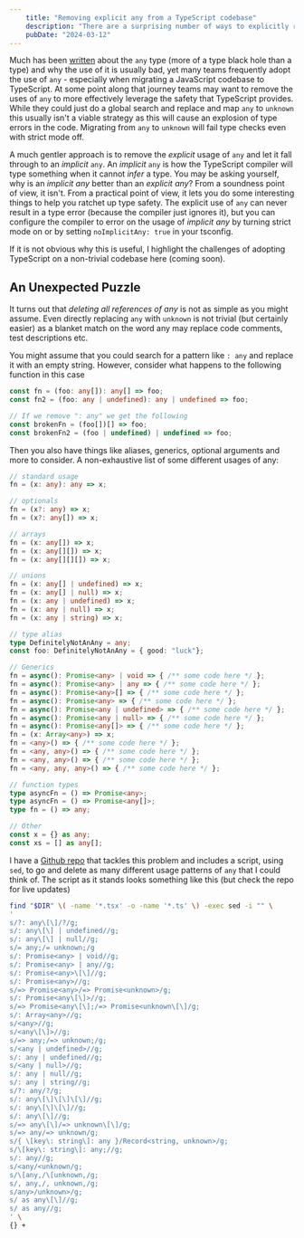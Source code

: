 ```yaml
---
    title: "Removing explicit any from a TypeScript codebase"
    description: "There are a surprising number of ways to explicitly rely on the any 'type' in TypeScript. Enough that it makes a search and delete not as trivial as you would think."
    pubDate: "2024-03-12"
---
```

Much has been [written](https://betterprogramming.pub/typescript-into-the-unknown-4c19d913cb15) about the `any` type (more of a type black hole than a type) and why the use of it is usually bad, yet many teams frequently adopt the use of `any` - especially when migrating a JavaScript codebase to TypeScript. At some point along that journey teams may want to remove the uses of `any` to more effectively leverage the safety that TypeScript provides. While they could just do a global search and replace and map `any` to `unknown` this usually isn't a viable strategy as this will cause an explosion of type errors in the code. Migrating from `any` to `unknown` will fail type checks even with strict mode off.

A much gentler approach is to remove the _explicit_ usage of `any` and let it fall through to an _implicit_ `any`. An _implicit_ `any` is how the TypeScript compiler will type something when it cannot _infer_ a type. You may be asking yourself, why is an _implicit any_ better than an _explicit any_? From a soundness point of view, it isn't. From a practical point of view, it lets you do some interesting things to help you ratchet up type safety. The explicit use of `any` can never result in a type error (because the compiler just ignores it), but you can configure the compiler to error on the usage of _implicit any_ by turning strict mode on or by setting `noImplicitAny: true` in your tsconfig.

If it is not obvious why this is useful, I highlight the challenges of adopting TypeScript on a non-trivial codebase here (coming soon).

## An Unexpected Puzzle
It turns out that _deleting all references of any_ is not as simple as you might assume. Even directly replacing `any` with `unknown` is not trivial (but certainly easier) as a blanket match on the word any may replace code comments, test descriptions etc.

You might assume that you could search for a pattern like `: any` and replace it with an empty string. However, consider what happens to the following function in this case

```typescript
const fn = (foo: any[]): any[] => foo;
const fn2 = (foo: any | undefined): any | undefined => foo;

// If we remove ": any" we get the following
const brokenFn = (foo[])[] => foo;
const brokenFn2 = (foo | undefined) | undefined => foo;
```
Then you also have things like aliases, generics, optional arguments and more to consider. A non-exhaustive list of some different usages of any:

```typescript
// standard usage
fn = (x: any): any => x;

// optionals
fn = (x?: any) => x;
fn = (x?: any[]) => x;

// arrays
fn = (x: any[]) => x;
fn = (x: any[][]) => x;
fn = (x: any[][][]) => x;

// unions
fn = (x: any[] | undefined) => x;
fn = (x: any[] | null) => x;
fn = (x: any | undefined) => x;
fn = (x: any | null) => x;
fn = (x: any | string) => x;

// type alias
type DefinitelyNotAnAny = any;
const foo: DefinitelyNotAnAny = { good: "luck"};

// Generics
fn = async(): Promise<any> | void => { /** some code here */ };
fn = async(): Promise<any> | any => { /** some code here */ };
fn = async(): Promise<any>[] => { /** some code here */ };
fn = async(): Promise<any> => { /** some code here */ };
fn = async(): Promise<any | undefined> => { /** some code here */ };
fn = async(): Promise<any | null> => { /** some code here */ };
fn = async(): Promise<any[]> => { /** some code here */ };
fn = (x: Array<any>) => x;
fn = <any>() => { /** some code here */ };
fn = <any, any>() => { /** some code here */ };
fn = <any, any>() => { /** some code here */ };
fn = <any, any, any>() => { /** some code here */ };

// function types
type asyncFn = () => Promise<any>;
type asyncFn = () => Promise<any[]>;
type fn = () => any;

// Other
const x = {} as any;
const xs = [] as any[];
```

I have a [Github repo](https://github.com/mtimbs/replace-explicit-any) that tackles this problem and includes a script, using `sed`, to go and delete as many different usage patterns of `any` that I could think of. The script as it stands looks something like this (but check the repo for live updates)

```bash
find "$DIR" \( -name '*.tsx' -o -name '*.ts' \) -exec sed -i "" \
'
s/?: any\[\]/?/g;
s/: any\[\] | undefined//g;
s/: any\[\] | null//g;
s/= any;/= unknown;/g
s/: Promise<any> | void//g;
s/: Promise<any> | any//g;
s/: Promise<any>\[\]//g;
s/: Promise<any>//g;
s/=> Promise<any>/=> Promise<unknown>/g;
s/: Promise<any\[\]>//g;
s/=> Promise<any\[\];/=> Promise<unknown\[\]/g;
s/: Array<any>//g;
s/<any>//g;
s/<any\[\]>//g;
s/=> any;/=> unknown;/g;
s/<any | undefined>//g;
s/: any | undefined//g;
s/<any | null>//g;
s/: any | null//g;
s/: any | string//g;
s/?: any/?/g;
s/: any\[\]\[\]\[\]//g;
s/: any\[\]\[\]//g;
s/: any\[\]//g;
s/=> any\[\]/=> unknown\[\]/g;
s/=> any/=> unknown/g;
s/{ \[key\: string\]: any }/Record<string, unknown>/g;
s/\[key\: string\]: any;//g;
s/: any//g;
s/<any/<unknown/g;
s/\[any,/\[unknown,/g;
s/, any,/, unknown,/g;
s/any>/unknown>/g;
s/ as any\[\]//g;
s/ as any//g;
' \
{} +
```
